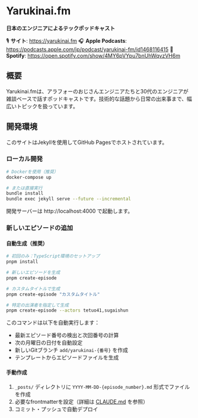 # Yarukinai.fm

**日本のエンジニアによるテックポッドキャスト**

🎙️ **サイト**: https://yarukinai.fm
🎧 **Apple Podcasts**: https://podcasts.apple.com/jp/podcast/yarukinai-fm/id1468116415
🎵 **Spotify**: https://open.spotify.com/show/4MY6pVYpu7bnUhWqvzVH6m

## 概要

Yarukinai.fmは、アラフォーのおじさんエンジニアたちと30代のエンジニアが雑談ベースで話すポッドキャストです。技術的な話題から日常の出来事まで、幅広いトピックを扱っています。

## 開発環境

このサイトはJekyllを使用してGitHub Pagesでホストされています。

### ローカル開発

```bash
# Dockerを使用（推奨）
docker-compose up

# または直接実行
bundle install
bundle exec jekyll serve --future --incremental
```

開発サーバーは http://localhost:4000 で起動します。

### 新しいエピソードの追加

#### 自動生成（推奨）

```bash
# 初回のみ：TypeScript環境のセットアップ
pnpm install

# 新しいエピソードを生成
pnpm create-episode

# カスタムタイトルで生成
pnpm create-episode "カスタムタイトル"

# 特定の出演者を指定して生成
pnpm create-episode --actors tetuo41,sugaishun
```

このコマンドは以下を自動実行します：
- 最新エピソード番号の検出と次回番号の計算
- 次の月曜日の日付を自動設定
- 新しいGitブランチ `add/yarukinai-{番号}` を作成
- テンプレートからエピソードファイルを生成

#### 手動作成

1. `_posts/` ディレクトリに `YYYY-MM-DD-{episode_number}.md` 形式でファイルを作成
2. 必要なfrontmatterを設定（詳細は [CLAUDE.md](CLAUDE.md) を参照）
3. コミット・プッシュで自動デプロイ
